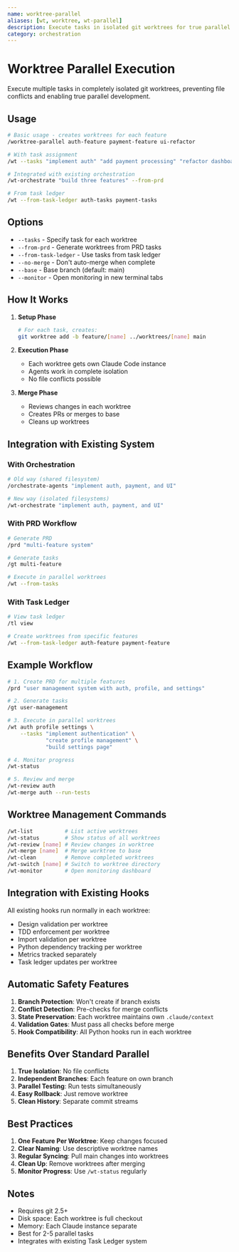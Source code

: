 ```yaml
---
name: worktree-parallel
aliases: [wt, worktree, wt-parallel]
description: Execute tasks in isolated git worktrees for true parallel agent execution
category: orchestration
---
```


# Worktree Parallel Execution

Execute multiple tasks in completely isolated git worktrees, preventing file conflicts and enabling true parallel development.

## Usage

```bash
# Basic usage - creates worktrees for each feature
/worktree-parallel auth-feature payment-feature ui-refactor

# With task assignment
/wt --tasks "implement auth" "add payment processing" "refactor dashboard"

# Integrated with existing orchestration
/wt-orchestrate "build three features" --from-prd

# From task ledger
/wt --from-task-ledger auth-tasks payment-tasks
```

## Options

- `--tasks` - Specify task for each worktree
- `--from-prd` - Generate worktrees from PRD tasks
- `--from-task-ledger` - Use tasks from task ledger
- `--no-merge` - Don't auto-merge when complete
- `--base` - Base branch (default: main)
- `--monitor` - Open monitoring in new terminal tabs

## How It Works

1. **Setup Phase**
   ```bash
   # For each task, creates:
   git worktree add -b feature/[name] ../worktrees/[name] main
   ```

2. **Execution Phase**
   - Each worktree gets own Claude Code instance
   - Agents work in complete isolation
   - No file conflicts possible

3. **Merge Phase**
   - Reviews changes in each worktree
   - Creates PRs or merges to base
   - Cleans up worktrees

## Integration with Existing System

### With Orchestration
```bash
# Old way (shared filesystem)
/orchestrate-agents "implement auth, payment, and UI"

# New way (isolated filesystems)  
/wt-orchestrate "implement auth, payment, and UI"
```

### With PRD Workflow
```bash
# Generate PRD
/prd "multi-feature system"

# Generate tasks
/gt multi-feature

# Execute in parallel worktrees
/wt --from-tasks
```

### With Task Ledger
```bash
# View task ledger
/tl view

# Create worktrees from specific features
/wt --from-task-ledger auth-feature payment-feature
```

## Example Workflow

```bash
# 1. Create PRD for multiple features
/prd "user management system with auth, profile, and settings"

# 2. Generate tasks
/gt user-management

# 3. Execute in parallel worktrees
/wt auth profile settings \
    --tasks "implement authentication" \
            "create profile management" \
            "build settings page"

# 4. Monitor progress
/wt-status

# 5. Review and merge
/wt-review auth
/wt-merge auth --run-tests
```

## Worktree Management Commands

```bash
/wt-list          # List active worktrees
/wt-status        # Show status of all worktrees  
/wt-review [name] # Review changes in worktree
/wt-merge [name]  # Merge worktree to base
/wt-clean         # Remove completed worktrees
/wt-switch [name] # Switch to worktree directory
/wt-monitor       # Open monitoring dashboard
```

## Integration with Existing Hooks

All existing hooks run normally in each worktree:
- Design validation per worktree
- TDD enforcement per worktree  
- Import validation per worktree
- Python dependency tracking per worktree
- Metrics tracked separately
- Task ledger updates per worktree

## Automatic Safety Features

1. **Branch Protection**: Won't create if branch exists
2. **Conflict Detection**: Pre-checks for merge conflicts
3. **State Preservation**: Each worktree maintains own `.claude/context`
4. **Validation Gates**: Must pass all checks before merge
5. **Hook Compatibility**: All Python hooks run in each worktree

## Benefits Over Standard Parallel

1. **True Isolation**: No file conflicts
2. **Independent Branches**: Each feature on own branch
3. **Parallel Testing**: Run tests simultaneously
4. **Easy Rollback**: Just remove worktree
5. **Clean History**: Separate commit streams

## Best Practices

1. **One Feature Per Worktree**: Keep changes focused
2. **Clear Naming**: Use descriptive worktree names
3. **Regular Syncing**: Pull main changes into worktrees
4. **Clean Up**: Remove worktrees after merging
5. **Monitor Progress**: Use `/wt-status` regularly

## Notes

- Requires git 2.5+
- Disk space: Each worktree is full checkout
- Memory: Each Claude instance separate
- Best for 2-5 parallel tasks
- Integrates with existing Task Ledger system
